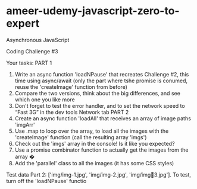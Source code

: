 # ameer-udemy-javascript-zero-to-expert

Asynchronous JavaScript

Coding Challenge #3

Your tasks:
PART 1

1. Write an async function 'loadNPause' that recreates Challenge #2, this time
   using async/await (only the part where tshe promise is conumed, reuse the
   'createImage' function from before)
2. Compare the two versions, think about the big differences, and see which one
   you like more
3. Don't forget to test the error handler, and to set the network speed to “Fast 3G”
   in the dev tools Network tab
   PART 2
4. Create an async function 'loadAll' that receives an array of image paths
   'imgArr'
5. Use .map to loop over the array, to load all the images with the
   'createImage' function (call the resulting array 'imgs')
6. Check out the 'imgs' array in the console! Is it like you expected?
7. Use a promise combinator function to actually get the images from the array �
8. Add the 'parallel' class to all the images (it has some CSS styles)

Test data Part 2: ['img/img-1.jpg', 'img/img-2.jpg', 'img/img3.jpg']. To test, turn off the 'loadNPause' functio
